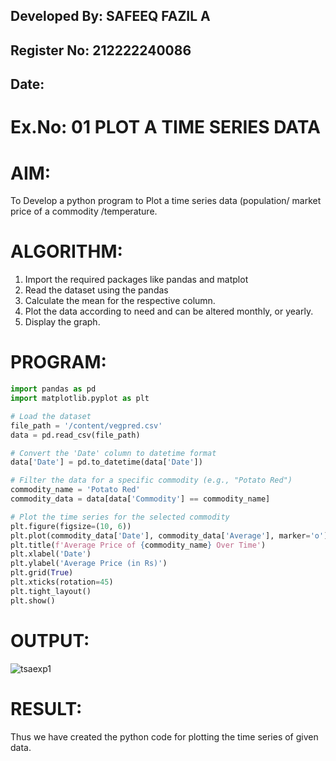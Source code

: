 ## Developed By: SAFEEQ FAZIL A
## Register No: 212222240086
##  Date: 

# Ex.No: 01 PLOT A TIME SERIES DATA


# AIM:
To Develop a python program to Plot a time series data (population/ market price of a commodity
/temperature.
# ALGORITHM:
1. Import the required packages like pandas and matplot
2. Read the dataset using the pandas
3. Calculate the mean for the respective column.
4. Plot the data according to need and can be altered monthly, or yearly.
5. Display the graph.
# PROGRAM:
```python
import pandas as pd
import matplotlib.pyplot as plt

# Load the dataset
file_path = '/content/vegpred.csv' 
data = pd.read_csv(file_path)

# Convert the 'Date' column to datetime format
data['Date'] = pd.to_datetime(data['Date'])

# Filter the data for a specific commodity (e.g., "Potato Red")
commodity_name = 'Potato Red'
commodity_data = data[data['Commodity'] == commodity_name]

# Plot the time series for the selected commodity
plt.figure(figsize=(10, 6))
plt.plot(commodity_data['Date'], commodity_data['Average'], marker='o')
plt.title(f'Average Price of {commodity_name} Over Time')
plt.xlabel('Date')
plt.ylabel('Average Price (in Rs)')
plt.grid(True)
plt.xticks(rotation=45)
plt.tight_layout()
plt.show()

```


# OUTPUT:
![tsaexp1](https://github.com/user-attachments/assets/bd570992-8f80-4682-b6e6-539b66569e8d)


# RESULT:
Thus we have created the python code for plotting the time series of given data.
